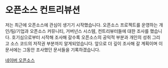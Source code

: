 # 오픈소스 컨트리뷰션

저는 최근에 오픈소스에 관심이 생기기 시작했습니다. 오픈소스 프로젝트를 운영하는 개인/팀/기업과 오픈소스 커뮤니티, 거버넌스 시스템, 컨트리뷰터들에 대한 조사를 했습니다.
호기심으로부터 시작해 조사해 갈수록 오픈소스의 공익적 부분과 개인의 성취 그리고 소스 코드의 저작권 부분까지 알게되었습니다. 앞으로 더 깊이 조사해 갈 계획이며 이 문서에는 그동안 조사했던 문서들을 기록하겠습니다.

[네이버 오픈소스](https://naver.github.io/OpenSourceGuide/book/)
